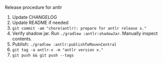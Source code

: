 Release procedure for antlr

1. Update CHANGELOG
1. Update README if needed
1. `git commit -am "chore(antlr): prepare for antlr release x."`
1. Verify shadow jar. Run `./gradlew :antlr:shadowJar`. Manually inspect contents.
1. Publish: `./gradlew :antlr:publishToMavenCentral`
1. `git tag -a antlr-x -m "antlr version x."`
1. `git push && git push --tags`
